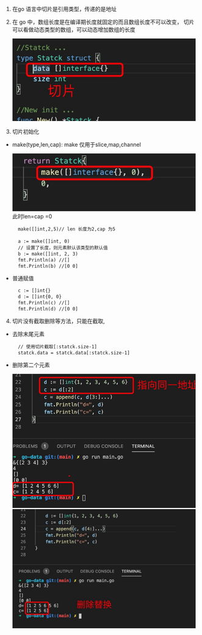 1. 在go 语言中切片是引用类型，传递的是地址

2. 在 go 中，数组长度是在编译期长度就固定的而且数组长度不可以改变， 切片可以看做动态类型的数组，可以动态增加数组的长度

   ![avatar](../assets/slice.jpg)

3. 切片初始化

+ make(type,len,cap): make 仅用于slice,map,channel 

    ![avatar](../assets/slice-make.jpg)
    此时len=cap =0

        make([]int,2,5)// len 长度为2,cap 为5

        a := make([]int, 0)
        // 设置了长度，则元素默认该类型的默认值
        b := make([]int, 2, 3)
        fmt.Println(a) //[]
        fmt.Println(b) //[0 0]

+ 普通赋值

        c := []int{}
        d := []int{0, 0}
        fmt.Println(c) //[]
        fmt.Println(d) //[0 0]

4. 切片没有截取删除等方法，只能在截取,

+ 去除末尾元素

        // 使用切片截取[:statck.size-1]
        statck.data = statck.data[:statck.size-1]

+ 删除第二个元素

    ![avatar](../assets/slice-del.jpg)
    ![avatar](../assets/slice-del1.jpg)